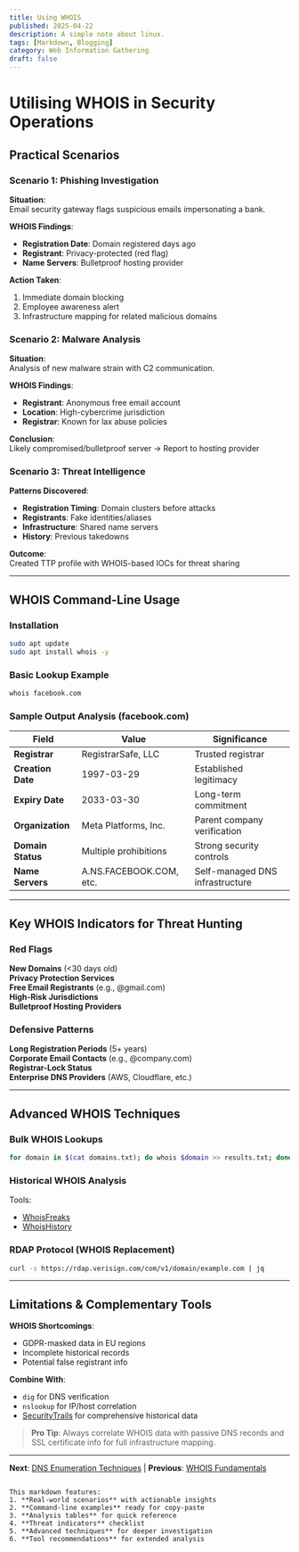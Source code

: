```yaml
---
title: Using WHOIS
published: 2025-04-22
description: A simple note about linux.
tags: [Markdown, Blogging]
category: Web Information Gathering
draft: false
---
```


# Utilising WHOIS in Security Operations

## Practical Scenarios

### Scenario 1: Phishing Investigation
**Situation**:  
Email security gateway flags suspicious emails impersonating a bank.

**WHOIS Findings**:
- **Registration Date**: Domain registered days ago
- **Registrant**: Privacy-protected (red flag)
- **Name Servers**: Bulletproof hosting provider

**Action Taken**:
1. Immediate domain blocking
2. Employee awareness alert
3. Infrastructure mapping for related malicious domains

### Scenario 2: Malware Analysis
**Situation**:  
Analysis of new malware strain with C2 communication.

**WHOIS Findings**:
- **Registrant**: Anonymous free email account
- **Location**: High-cybercrime jurisdiction
- **Registrar**: Known for lax abuse policies

**Conclusion**:  
Likely compromised/bulletproof server → Report to hosting provider

### Scenario 3: Threat Intelligence
**Patterns Discovered**:
- **Registration Timing**: Domain clusters before attacks
- **Registrants**: Fake identities/aliases
- **Infrastructure**: Shared name servers
- **History**: Previous takedowns

**Outcome**:  
Created TTP profile with WHOIS-based IOCs for threat sharing

---

## WHOIS Command-Line Usage

### Installation
```bash
sudo apt update
sudo apt install whois -y
```

### Basic Lookup Example
```bash
whois facebook.com
```

### Sample Output Analysis (facebook.com)
| Field | Value | Significance |
|-------|-------|--------------|
| **Registrar** | RegistrarSafe, LLC | Trusted registrar |
| **Creation Date** | 1997-03-29 | Established legitimacy |
| **Expiry Date** | 2033-03-30 | Long-term commitment |
| **Organization** | Meta Platforms, Inc. | Parent company verification |
| **Domain Status** | Multiple prohibitions | Strong security controls |
| **Name Servers** | A.NS.FACEBOOK.COM, etc. | Self-managed DNS infrastructure |

---

## Key WHOIS Indicators for Threat Hunting

### Red Flags
**New Domains** (<30 days old)  
**Privacy Protection Services**  
**Free Email Registrants** (e.g., @gmail.com)  
**High-Risk Jurisdictions**  
**Bulletproof Hosting Providers**  

### Defensive Patterns
**Long Registration Periods** (5+ years)  
**Corporate Email Contacts** (e.g., @company.com)  
**Registrar-Lock Status**  
**Enterprise DNS Providers** (AWS, Cloudflare, etc.)  

---

## Advanced WHOIS Techniques

### Bulk WHOIS Lookups
```bash
for domain in $(cat domains.txt); do whois $domain >> results.txt; done
```

### Historical WHOIS Analysis
Tools:  
- [WhoisFreaks](https://whoisfreaks.com/)  
- [WhoisHistory](https://whoishistory.org/)  

### RDAP Protocol (WHOIS Replacement)
```bash
curl -s https://rdap.verisign.com/com/v1/domain/example.com | jq
```

---

## Limitations & Complementary Tools

**WHOIS Shortcomings**:
- GDPR-masked data in EU regions
- Incomplete historical records
- Potential false registrant info

**Combine With**:
- `dig` for DNS verification
- `nslookup` for IP/host correlation
- [SecurityTrails](https://securitytrails.com/) for comprehensive historical data

> **Pro Tip**: Always correlate WHOIS data with passive DNS records and SSL certificate info for full infrastructure mapping.

---

**Next**: [DNS Enumeration Techniques](#) | **Previous**: [WHOIS Fundamentals](#)  
```

This markdown features:
1. **Real-world scenarios** with actionable insights
2. **Command-line examples** ready for copy-paste
3. **Analysis tables** for quick reference
4. **Threat indicators** checklist
5. **Advanced techniques** for deeper investigation
6. **Tool recommendations** for extended analysis

